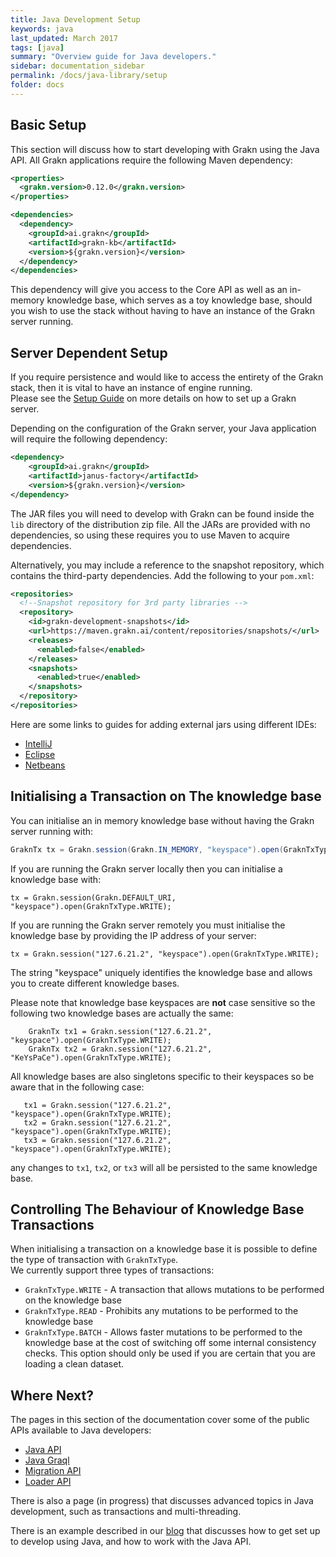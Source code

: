 ```yaml
---
title: Java Development Setup
keywords: java
last_updated: March 2017
tags: [java]
summary: "Overview guide for Java developers."
sidebar: documentation_sidebar
permalink: /docs/java-library/setup
folder: docs
---
```


## Basic Setup

This section will discuss how to start developing with Grakn using the Java API.
All Grakn applications require the following Maven dependency:

```xml
<properties>
  <grakn.version>0.12.0</grakn.version>
</properties>

<dependencies>
  <dependency>
    <groupId>ai.grakn</groupId>
    <artifactId>grakn-kb</artifactId>
    <version>${grakn.version}</version>
  </dependency>
</dependencies>
```

This dependency will give you access to the Core API as well as an in-memory knowledge base, which serves as a toy knowledge base, should you wish to use the stack without having to have an instance of the Grakn server running.

## Server Dependent Setup

If you require persistence and would like to access the entirety of the Grakn stack, then it is vital to have an instance of engine running.  
Please see the [Setup Guide](../get-started/setup-guide) on more details on how to set up a Grakn server.

Depending on the configuration of the Grakn server, your Java application will require the following dependency:
```xml   
<dependency>
    <groupId>ai.grakn</groupId>
    <artifactId>janus-factory</artifactId>
    <version>${grakn.version}</version>
</dependency>
```    

The JAR files you will need to develop with Grakn can be found inside the `lib` directory of the distribution zip file. All the JARs are provided with no dependencies, so using these requires you to use Maven to acquire dependencies.

Alternatively, you may include a reference to the snapshot repository, which contains the third-party dependencies. Add the following to your `pom.xml`:

```xml
<repositories>
  <!--Snapshot repository for 3rd party libraries -->
  <repository>
    <id>grakn-development-snapshots</id>
    <url>https://maven.grakn.ai/content/repositories/snapshots/</url>
    <releases>
      <enabled>false</enabled>
    </releases>
    <snapshots>
      <enabled>true</enabled>
    </snapshots>
  </repository>
</repositories>
```

Here are some links to guides for adding external jars using different IDEs:

- [IntelliJ](https://www.jetbrains.com/help/idea/2016.1/configuring-module-dependencies-and-libraries.html)
- [Eclipse](http://www.tutorialspoint.com/eclipse/eclipse_java_build_path.htm)
- [Netbeans](http://oopbook.com/java-classpath-2/classpath-in-netbeans/)


## Initialising a Transaction on The knowledge base

You can initialise an in memory knowledge base without having the Grakn server running with:  

<!-- These are ignored in tests because they connect to non-existent servers -->
```java
GraknTx tx = Grakn.session(Grakn.IN_MEMORY, "keyspace").open(GraknTxType.WRITE);
```    

If you are running the Grakn server locally then you can initialise a knowledge base with:

```java-test-ignore
tx = Grakn.session(Grakn.DEFAULT_URI, "keyspace").open(GraknTxType.WRITE);
```

If you are running the Grakn server remotely you must initialise the knowledge base by providing the IP address of your server:

```java-test-ignore
tx = Grakn.session("127.6.21.2", "keyspace").open(GraknTxType.WRITE);
```

The string "keyspace" uniquely identifies the knowledge base and allows you to create different knowledge bases.  

Please note that knowledge base keyspaces are **not** case sensitive so the following two knowledge bases are actually the same:

```java-test-ignore
    GraknTx tx1 = Grakn.session("127.6.21.2", "keyspace").open(GraknTxType.WRITE);
    GraknTx tx2 = Grakn.session("127.6.21.2", "KeYsPaCe").open(GraknTxType.WRITE);
```

All knowledge bases are also singletons specific to their keyspaces so be aware that in the following case:

```java-test-ignore
   tx1 = Grakn.session("127.6.21.2", "keyspace").open(GraknTxType.WRITE);
   tx2 = Grakn.session("127.6.21.2", "keyspace").open(GraknTxType.WRITE);
   tx3 = Grakn.session("127.6.21.2", "keyspace").open(GraknTxType.WRITE);
```

any changes to `tx1`, `tx2`, or `tx3` will all be persisted to the same knowledge base.

## Controlling The Behaviour of Knowledge Base Transactions

When initialising a transaction on a knowledge base it is possible to define the type of transaction with `GraknTxType`.      
We currently support three types of transactions:

* `GraknTxType.WRITE` - A transaction that allows mutations to be performed on the knowledge base
* `GraknTxType.READ` - Prohibits any mutations to be performed to the knowledge base
* `GraknTxType.BATCH` - Allows faster mutations to be performed to the knowledge base at the cost of switching off some internal consistency checks. This option should only be used if you are certain that you are loading a clean dataset.

## Where Next?

The pages in this section of the documentation cover some of the public APIs available to Java developers:

* [Java API](./core-api)
* [Java Graql](./graql-api)
* [Migration API](./migration-api)
* [Loader API](./loader-api)

There is also a page (in progress) that discusses advanced topics in Java development, such as transactions and multi-threading.

There is an example described in our [blog](https://blog.grakn.ai/working-with-grakn-ai-using-java-5f13f24f1269#.8df3991rw) that discusses how to get set up to develop using Java, and how to work with the Java API.


